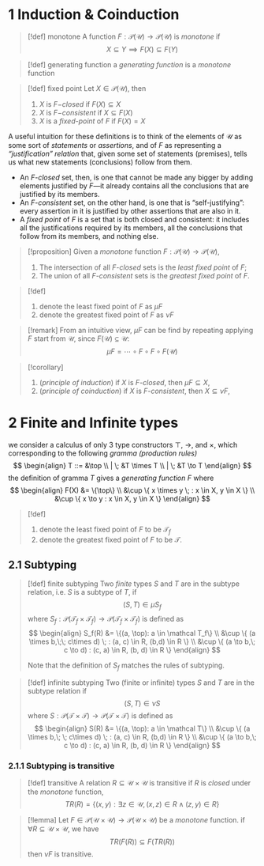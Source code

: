 # 1 Induction & Coinduction

>[!def] monotone
> A function $F : \mathcal P(\mathcal U) \to \mathcal P(\mathcal U)$ is _monotone_ if 
> $$ X \subseteq Y \implies F(X) \subseteq F(Y) $$

>[!def] generating function
> a _generating function_ is a _monotone_ function 

>[!def] fixed point
>Let $X \in \mathcal P(\mathcal U)$, then
>1. $X$ is _$F-$closed_ if $F(X)\subseteq X$
>2. $X$ is _$F-$consistent_ if $X\subseteq F(X)$
>3. $X$ is a _fixed-point_ of $F$ if $F(X) = X$

A useful intuition for these definitions is to think of the elements of $\mathcal U$ as some sort of _statements_ or _assertions_, and of $F$ as representing a _“justification” relation_ that, given some set of statements (premises), tells us what new statements (conclusions) follow from them. 
- An _F-closed_ set, then, is one that cannot be made any bigger by adding elements justified by $F$—it already contains all the conclusions that are justified by its members. 
- An _F-consistent_ set, on the other hand, is one that is “self-justifying”: every assertion in it is justified by other assertions that are also in it. 
- A _fixed point_ of $F$ is a set that is both closed and consistent: it includes all the justifications required by its members, all the conclusions that follow from its members, and nothing else.


>[!proposition]
> Given a _monotone_ function $F : \mathcal P(\mathcal U) \to \mathcal P(\mathcal U)$,
> 1. The intersection of all _F-closed_ sets is the _least fixed point_ of $F$; 
> 2. The union of all _F-consistent_ sets is the _greatest fixed point_ of $F$. 

>[!def]
>1. denote the least fixed point of $F$ as $\mu F$
>2. denote the greatest fixed point of $F$ as $\nu F$

>[!remark]
> From an intuitive view, $\mu F$ can be find by repeating applying $F$ start from $\mathcal U$, since $F(\mathcal U) \subseteq \mathcal U$:
> $$\mu F = \cdots \circ F \circ F \circ F (\mathcal U)  $$

>[!corollary]
> 1. (_principle of induction_) if $X$ is _F-closed_, then $\mu F \subseteq X$,
> 2. (_principle of coinduction_) if $X$ is _F-consistent_, then $X \subseteq \nu F$,

# 2 Finite and Infinite types

we consider a calculus of only 3 type constructors $\top$,  $\to$, and $\times$, which corresponding to the following _gramma (production rules)_
$$
\begin{align}
  T ::= &\top \\
    | \; &T \times T \\
    | \; &T \to T
\end{align}
$$
the definition of gramma $T$ gives a _generating function_ $F$ where
$$
\begin{align}
  F(X) &= \{\top\} \\ 
       &\cup \{ x \times y \; : x \in X, y \in X \} \\
       &\cup \{ x \to y : x \in X, y \in X \}  
\end{align}
$$

>[!def] 
> 1. denote the least fixed point of $F$ to be $\mathcal T_f$
> 2. denote the greatest fixed point of $F$ to be $\mathcal T$.

## 2.1 Subtyping

>[!def] finite subtyping
> Two _finite_ types $S$ and $T$ are in the subtype relation, i.e. $S$ is a subtype of $T$, if 
> $$ (S, T) \in \mu S_f $$
> where $S_f: \mathcal P (\mathcal T_f \times \mathcal T_f) \to \mathcal P (\mathcal T_f \times \mathcal T_f)$ is defined as 
> $$ 
> \begin{align} 
>   S_f(R) &= \{(a, \top): a \in \mathcal T_f\} \\ &\cup \{ (a \times b,\;\; c\times d) \; : (a, c) \in R, (b,d) \in R \} \\ &\cup \{ (a \to b,\; c \to d) : (c, a) \in R, (b, d) \in R \}
> \end{align}
>  $$
> 
> Note that the definition of $S_f$ matches the rules of subtyping.


>[!def] infinite subtyping
> Two (finite or infinite) types $S$ and $T$ are in the subtype relation if 
> $$(S, T) \in \nu S$$
> where $S: \mathcal P (\mathcal T \times \mathcal T) \to \mathcal P (\mathcal T \times \mathcal T)$ is defined as 
> $$ 
> \begin{align} 
>   S(R) &= \{(a, \top): a \in \mathcal T\} \\ &\cup \{ (a \times b,\; \; c\times d) \; : (a, c) \in R, (b,d) \in R \} \\ &\cup \{ (a \to b,\; c \to d) : (c, a) \in R, (b, d) \in R \}
> \end{align}
>  $$

### 2.1.1 Subtyping is transitive

>[!def] transitive
>A relation $R \subseteq \mathcal{U\times U}$ is transitive if $R$ is _closed_ under the _monotone_ function,
>$$ TR(R) = \{ (x, y) : \exists z\in \mathcal U, (x, z)\in R \land (z, y) \in R \} $$ 


>[!lemma]
> Let $F\in \mathcal P(\mathcal{U\times U}) \to \mathcal P(\mathcal{U\times U})$ be a _monotone_ function. 
> if $\forall R \subseteq \mathcal{U\times U}$, we have 
> $$ TR(F(R)) \subseteq F(TR(R))$$
> then $\nu F$ is transitive.

